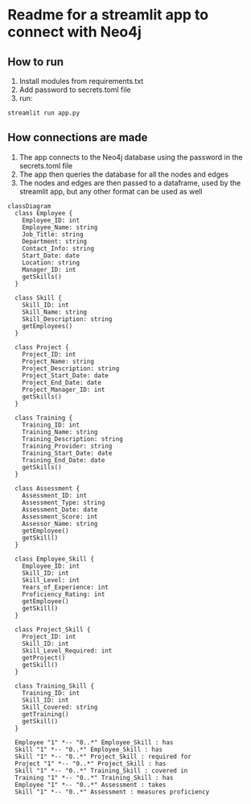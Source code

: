 # Readme for a streamlit app to connect with Neo4j
## How to run

1. Install modules from requirements.txt
2. Add password to secrets.toml file
3. run:

```
streamlit run app.py
```

## How connections are made

1. The app connects to the Neo4j database using the password in the secrets.toml file
2. The app then queries the database for all the nodes and edges
3. The nodes and edges are then passed to a dataframe, used by the streamlit app, but any other format can be used as well

```mermaid
classDiagram
  class Employee {
    Employee_ID: int
    Employee_Name: string
    Job_Title: string
    Department: string
    Contact_Info: string
    Start_Date: date
    Location: string
    Manager_ID: int
    getSkills()
  }

  class Skill {
    Skill_ID: int
    Skill_Name: string
    Skill_Description: string
    getEmployees()
  }

  class Project {
    Project_ID: int
    Project_Name: string
    Project_Description: string
    Project_Start_Date: date
    Project_End_Date: date
    Project_Manager_ID: int
    getSkills()
  }

  class Training {
    Training_ID: int
    Training_Name: string
    Training_Description: string
    Training_Provider: string
    Training_Start_Date: date
    Training_End_Date: date
    getSkills()
  }

  class Assessment {
    Assessment_ID: int
    Assessment_Type: string
    Assessment_Date: date
    Assessment_Score: int
    Assessor_Name: string
    getEmployee()
    getSkill()
  }

  class Employee_Skill {
    Employee_ID: int
    Skill_ID: int
    Skill_Level: int
    Years_of_Experience: int
    Proficiency_Rating: int
    getEmployee()
    getSkill()
  }

  class Project_Skill {
    Project_ID: int
    Skill_ID: int
    Skill_Level_Required: int
    getProject()
    getSkill()
  }

  class Training_Skill {
    Training_ID: int
    Skill_ID: int
    Skill_Covered: string
    getTraining()
    getSkill()
  }

  Employee "1" *-- "0..*" Employee_Skill : has
  Skill "1" *-- "0..*" Employee_Skill : has
  Skill "1" *-- "0..*" Project_Skill : required for
  Project "1" *-- "0..*" Project_Skill : has
  Skill "1" *-- "0..*" Training_Skill : covered in
  Training "1" *-- "0..*" Training_Skill : has
  Employee "1" *-- "0..*" Assessment : takes
  Skill "1" *-- "0..*" Assessment : measures proficiency
```
